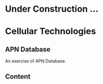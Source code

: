 # Under Construction …

# Cellular Technologies

## APN Database

An exercise of APN Database.

## Content
